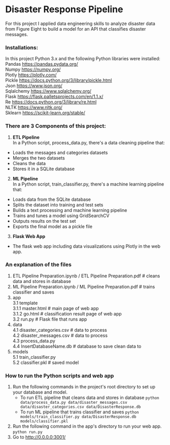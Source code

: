 # Disaster Response Pipeline

For this project I applied data engineering skills to analyze disaster data from Figure Eight to build a model for an API that classifies disaster messages.

### Installations:
In this project Python 3.x and the following Python libraries were installed:<br>
Pandas https://pandas.pydata.org/<br>
Numpy https://numpy.org/<br>
Plotly https://plotly.com/<br>
Pickle https://docs.python.org/3/library/pickle.html<br>
Json https://www.json.org/<br>
Sqlalchemy https://www.sqlalchemy.org/<br>
Flask https://flask.palletsprojects.com/en/1.1.x/<br>
Re https://docs.python.org/3/library/re.html<br>
NLTK https://www.nltk.org/<br>
Sklearn https://scikit-learn.org/stable/<br>



### There are 3 Components of this project:
1. __ETL Pipeline__<br>
In a Python script, process_data.py, there's a data cleaning pipeline that:
- Loads the messages and categories datasets
- Merges the two datasets
- Cleans the data
- Stores it in a SQLite database
2. __ML Pipeline__<br>
In a Python script, train_classifier.py, there's a machine learning pipeline that:
- Loads data from the SQLite database
- Splits the dataset into training and test sets
- Builds a text processing and machine learning pipeline
- Trains and tunes a model using GridSearchCV
- Outputs results on the test set
- Exports the final model as a pickle file
3. __Flask Web App__<br>
- The flask web app including data visualizations using Plotly in the web app.



### An explanation of the files
1. ETL Pipeline Preparation.ipynb / ETL Pipeline Preparation.pdf # cleans data and stores in database<br>
2. ML Pipeline Preparation.ipynb / ML Pipeline Preparation.pdf # trains classifier and saves<br>
3. app<br>
3.1 template<br>
3.1.1 master.html  # main page of web app<br>
3.1.2 go.html  # classification result page of web app<br>
3.2 run.py  # Flask file that runs app<br>
4. data<br>
4.1 disaster_categories.csv  # data to process <br>
4.2 disaster_messages.csv  # data to process<br>
4.3 process_data.py<br>
4.4 InsertDatabaseName.db   # database to save clean data to<br>
5. models<br>
5.1 train_classifier.py<br>
5.2 classifier.pkl  # saved model <br>



### How to run the Python scripts and web app
1. Run the following commands in the project's root directory to set up your database and model.
    - To run ETL pipeline that cleans data and stores in database
        `python data/process_data.py data/disaster_messages.csv data/disaster_categories.csv data/DisasterResponse.db`
    - To run ML pipeline that trains classifier and saves
        `python models/train_classifier.py data/DisasterResponse.db models/classifier.pkl`
2. Run the following command in the app's directory to run your web app.
    `python run.py`
3. Go to http://0.0.0.0:3001/

